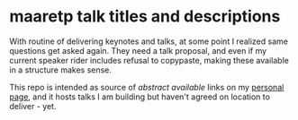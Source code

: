 # maaretp talk titles and descriptions 

With routine of delivering keynotes and talks, at some point I realized same questions get asked again. They need a talk proposal, 
and even if my current speaker rider includes refusal to copypaste, making these available in a structure makes sense. 

This repo is intended as source of *abstract available* links on my [personal page](https://maaretp.com/past_talks/), and it hosts 
talks I am building but haven't agreed on location to deliver - yet.  
